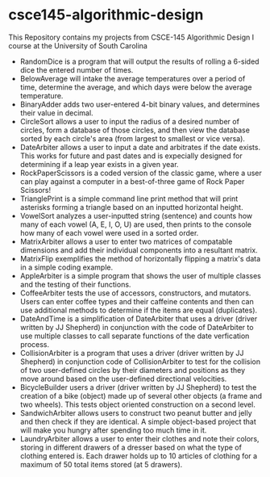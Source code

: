 # csce145-algorithmic-design
This Repository contains my projects from CSCE-145 Algorithmic Design I course at the University of South Carolina

- RandomDice is a program that will output the results of rolling a 6-sided dice the entered number of times.
- BelowAverage will intake the average temperatures over a period of time, determine the average, and which days were below the average temperature.
- BinaryAdder adds two user-entered 4-bit binary values, and determines their value in decimal.
- CircleSort allows a user to input the radius of a desired number of circles, form a database of those circles, and then view the database sorted by each circle's area (from largest to smallest or vice versa).
- DateArbiter allows a user to input a date and arbitrates if the date exists. This works for future and past dates and is expecially designed for determining if a leap year exists in a given year.
- RockPaperScissors is a coded version of the classic game, where a user can play against a computer in a best-of-three game of Rock Paper Scissors!
- TrianglePrint is a simple command line print method that will print asterisks forming a triangle based on an inputted horizontal height.
- VowelSort analyzes a user-inputted string (sentence) and counts how many of each vowel (A, E, I, O, U) are used, then prints to the console how many of each vowel were used in a sorted order.
- MatrixArbiter allows a user to enter two matrices of compatable dimensions and add their individual components into a resultant matrix.
- MatrixFlip exemplifies the method of horizontally flipping a matrix's data in a simple coding example.
- AppleArbiter is a simple program that shows the user of multiple classes and the testing of their functions.
- CoffeeArbiter tests the use of accessors, constructors, and mutators. Users can enter coffee types and their caffeine contents and then can use additional methods to determine if the items are equal (duplicates).
- DateAndTime is a simplification of DateArbiter that uses a driver (driver written by JJ Shepherd) in conjunction with the code of DateArbiter to use multiple classes to call separate functions of the date verfication process.
- CollisionArbiter is a program that uses a driver (driver written by JJ Shepherd) in conjunction code of CollisionArbiter to test for the collision of two user-defined circles by their diameters and positions as they move around based on the user-defined directional velocities.
- BicycleBuilder users a driver (driver written by JJ Shepherd) to test the creation of a bike (object) made up of several other objects (a frame and two wheels). This tests object oriented construction on a second level.
- SandwichArbiter allows users to construct two peanut butter and jelly and then check if they are identical. A simple object-based project that will make you hungry after spending too much time in it.
- LaundryArbiter allows a user to enter their clothes and note their colors, storing in different drawers of a dresser based on what the type of clothing entered is. Each drawer holds up to 10 articles of clothing for a maximum of 50 total items stored (at 5 drawers).
